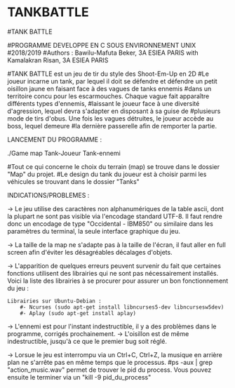 # TANKBATTLE
#TANK BATTLE

#PROGRAMME DEVELOPPE EN C SOUS ENVIRONNEMENT UNIX
#2018/2019
#Authors : Bawilu-Mafuta Beker, 3A ESIEA PARIS
with Kamalakran Risan, 3A ESIEA PARIS


#TANK BATTLE est un jeu de tir du style des Shoot-Em-Up en 2D
#Le joueur incarne un tank, par lequel il doit se défendre et défendre un petit oisillon jaune en faisant face à des vagues de tanks ennemis 
#dans un territoire concu pour les escarmouches. Chaque vague fait apparaître différents types d'ennemis, 
#laissant le joueur face à une diversité d'agression, lequel devra s'adapter en disposant à sa guise de 
#plusieurs mode de tirs d'obus. Une fois les vagues détruites, le joueur accède au boss, lequel demeure
#la dernière passerelle afin de remporter la partie.


LANCEMENT DU PROGRAMME :

./Game map Tank-Joueur Tank-ennemi

#Tout ce qui concerne le choix du terrain (map) se trouve dans le dossier "Map" du projet.
#Le design du tank du joueur est à choisir parmi les véhicules se trouvant dans le dossier "Tanks"


INDICATIONS/PROBLEMES :

-> Le jeu utilise des caractères non alphanumériques de la table ascii, dont la plupart ne sont pas visible
via l'encodage standard UTF-8. Il faut rendre donc un encodage de type "Occidental - IBM850" ou similaire dans les paramètres
du terminal, la seule interface graphique du jeu.

-> La taille de la map ne s'adapte pas à la taille de l'écran, il faut aller en full screen afin d'éviter les désagréables décalages d'objets. 

-> L'apparition de quelques erreurs peuvent survenir du fait que certaines fonctions utilisent des librairies qui ne sont pas nécessairement installés.
Voici la liste des librairies à se procurer pour assurer un bon fonctionnement du jeu :

	Librairies sur Ubuntu-Debian :
		#- Ncurses (sudo apt-get install libncurses5-dev libncursesw5dev)
		#- Aplay (sudo apt-get install aplay)

-> L'ennemi est pour l'instant indestructible, il y a des problèmes dans le programme, corrigés prochainement.
  -> L'oisillon est de même indestructible, jusqu'à ce que le premier bug soit réglé.

-> Lorsue le jeu est interrompu via un Ctrl+C, Ctrl+Z, la musique en arrière plan ne s'arrête pas en même temps que le processus.
   #ps -aux | grep "action_music.wav" permet de trouver le pid du process. Vous pouvez ensuite le terminer via un "kill -9 pid_du_process"

